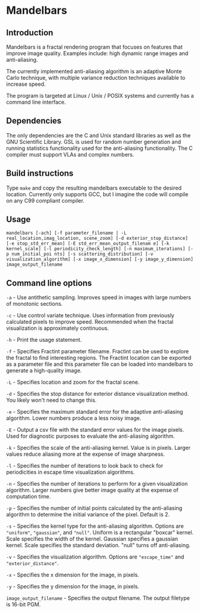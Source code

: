 # Mandelbars

## Introduction
Mandelbars is a fractal rendering program that focuses on features that improve image quality. Examples include: high dynamic range images and anti-aliasing.

The currently implemented anti-aliasing algorithm is an adaptive Monte Carlo technique, with multiple variance reduction techniques available to increase speed.

The program is targeted at Linux / Unix / POSIX systems and currently has a command line interface.

## Dependencies
The only dependencies are the C and Unix standard libraries as well as the GNU Scientific Library. GSL is used for random number generation and running statistics functionality used for the anti-aliasing functionality. The C compiler must support VLAs and complex numbers.

## Build instructions
Type `make` and copy the resulting mandelbars executable to the desired location. Currently only supports GCC, but I imagine the code will compile on any C99 compliant compiler.

## Usage
`mandelbars [-ach] [-f parameter_filename | -L real_location,imag_location,
scene_zoom] [-d exterior_stop_distance] [-e stop_std_err_mean] [-E std_err_mean_output_filenam
e] [-k kernel_scale] [-l periodicity_check_length] [-n maximum_iterations] [-p num_initial_poi
nts] [-s scattering_distribution] [-v visualization_algorithm] [-x image_x_dimension] [-y image_y_dimension] image_output_filename` 

## Command line options
`-a` - Use antithetic sampling. Improves speed in images with large numbers of monotonic sections.

`-c` - Use control variate technique. Uses information from previously calculated pixels to improve speed. Recommended when the fractal visualization is approximately continuous.

`-h` - Print the usage statement.

`-f` - Specifies Fractint parameter filename. Fractint can be used to explore the fractal to find interesting regions. The Fractint location can be exported as a parameter file and this parameter file can be loaded into mandelbars to generate a high-quality image.

`-L` - Specifies location and zoom for the fractal scene.

`-d` - Specifies the stop distance for exterior distance visualization method. You likely won't need to change this.

`-e` - Specifies the maximum standard error for the adaptive anti-aliasing algorithm. Lower numbers produce a less noisy image.

`-E` - Output a csv file with the standard error values for the image pixels. Used for diagnostic purposes to evaluate the anti-aliasing algorithm.

`-k` - Specifies the scale of the anti-aliasing kernel. Value is in pixels. Larger values reduce aliasing more at the expense of image sharpness.

`-l` - Specifies the number of iterations to look back to check for periodicities in escape time visualization algorithms.

`-n` - Specifies the number of iterations to perform for a given visualization algorithm. Larger numbers give better image quality at the expense of computation time.

`-p` - Specifies the number of initial points calculated by the anti-aliasing algorithm to determine the initial variance of the pixel. Default is 2.

`-s` - Specifies the kernel type for the anti-aliasing algorithm. Options are `"uniform"`, `"gaussian"`, and `"null"`. Uniform is a rectangular "boxcar" kernel. Scale specifies the width of the kernel. Gaussian specifies a gaussian kernel. Scale specifies the standard deviation. "null" turns off anti-aliasing.

`-v` - Specifies the visualization algorithm. Options are `"escape_time"` and `"exterior_distance"`.

`-x` - Specifies the x dimension for the image, in pixels.

`-y` - Specifies the y dimension for the image, in pixels.

`image_output_filename` - Specifies the output filename. The output filetype is 16-bit PGM.


